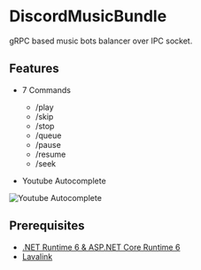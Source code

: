 # DiscordMusicBundle
gRPC based music bots balancer over IPC socket.


## Features

- 7 Commands
  - /play
  - /skip
  - /stop
  - /queue
  - /pause
  - /resume
  - /seek


- Youtube Autocomplete 

![Youtube Autocomplete](https://cdn.discordapp.com/attachments/929788993669845002/929789151505690624/Youtube_Autocomplete.gif)


## Prerequisites

- [.NET Runtime 6 & ASP.NET Core Runtime 6](https://dotnet.microsoft.com/en-us/download/dotnet/6.0)
- [Lavalink](https://github.com/freyacodes/Lavalink)
